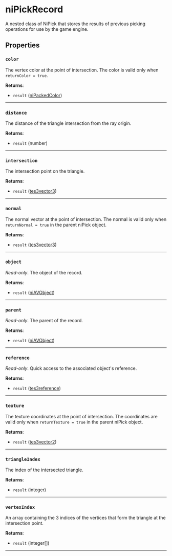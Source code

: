 <!---
	This file is autogenerated. Do not edit this file manually. Your changes will be ignored.
	More information: https://github.com/MWSE/MWSE/tree/master/docs
-->

# niPickRecord

A nested class of NiPick that stores the results of previous picking operations for use by the game engine.

## Properties

### `color`

The vertex color at the point of intersection. The color is valid only when `returnColor = true`.

**Returns**:

* `result` ([niPackedColor](../../types/niPackedColor))

***

### `distance`

The distance of the triangle intersection from the ray origin.

**Returns**:

* `result` (number)

***

### `intersection`

The intersection point on the triangle.

**Returns**:

* `result` ([tes3vector3](../../types/tes3vector3))

***

### `normal`

The normal vector at the point of intersection. The normal is valid only when `returnNormal = true` in the parent niPick object.

**Returns**:

* `result` ([tes3vector3](../../types/tes3vector3))

***

### `object`

*Read-only*. The object of the record.

**Returns**:

* `result` ([niAVObject](../../types/niAVObject))

***

### `parent`

*Read-only*. The parent of the record.

**Returns**:

* `result` ([niAVObject](../../types/niAVObject))

***

### `reference`

*Read-only*. Quick access to the associated object's reference.

**Returns**:

* `result` ([tes3reference](../../types/tes3reference))

***

### `texture`

The texture coordinates at the point of intersection. The coordinates are valid only when `returnTexture = true` in the parent niPick object.

**Returns**:

* `result` ([tes3vector2](../../types/tes3vector2))

***

### `triangleIndex`

The index of the intersected triangle.

**Returns**:

* `result` (integer)

***

### `vertexIndex`

An array containing the 3 indices of the vertices that form the triangle at the intersection point.

**Returns**:

* `result` (integer[])

***

